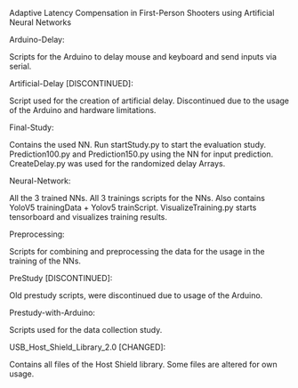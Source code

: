 Adaptive Latency Compensation in First-Person
Shooters using Artificial Neural Networks


Arduino-Delay:

Scripts for the Arduino to delay mouse and keyboard and send inputs via serial.

Artificial-Delay [DISCONTINUED]:

Script used for the creation of artificial delay. Discontinued due to the usage of the Arduino and hardware limitations.

Final-Study:

Contains the used NN. Run startStudy.py to start the evaluation study. Prediction100.py and Prediction150.py using the NN for input prediction. CreateDelay.py was used for the randomized delay Arrays.

Neural-Network:

All the 3 trained NNs. All 3 trainings scripts for the NNs. Also contains YoloV5 trainingData + Yolov5 trainScript. VisualizeTraining.py starts tensorboard and visualizes training results.

Preprocessing:

Scripts for combining and preprocessing the data for the usage in the training of the NNs.

PreStudy [DISCONTINUED]:

Old prestudy scripts, were discontinued due to usage of the Arduino.

Prestudy-with-Arduino:

Scripts used for the data collection study.

USB_Host_Shield_Library_2.0 [CHANGED]:

Contains all files of the Host Shield library. Some files are altered for own usage.
